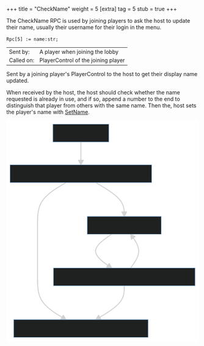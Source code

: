 +++
title = "CheckName"
weight = 5
[extra]
tag = 5
stub = true
+++

The CheckName RPC is used by joining players to ask the host to update their name, usually their username for their login in the menu.

<!-- more -->

```
Rpc[5] := name:str;
```

|            |                                          |
| ---------- | ---------------------------------------- |
| Sent by:   | A player when joining the lobby          |
| Called on: | PlayerControl of the joining player      |

Sent by a joining player's PlayerControl to the host to get their display name updated.

When received by the host, the host should check whether the name requested is already in use, and if so, append a number to the end to distinguish that player from others with the same name. Then the, host sets the player's name with [SetName](@/networking/rpc/06_setname.md).

![](check_name_diagram.svg)
